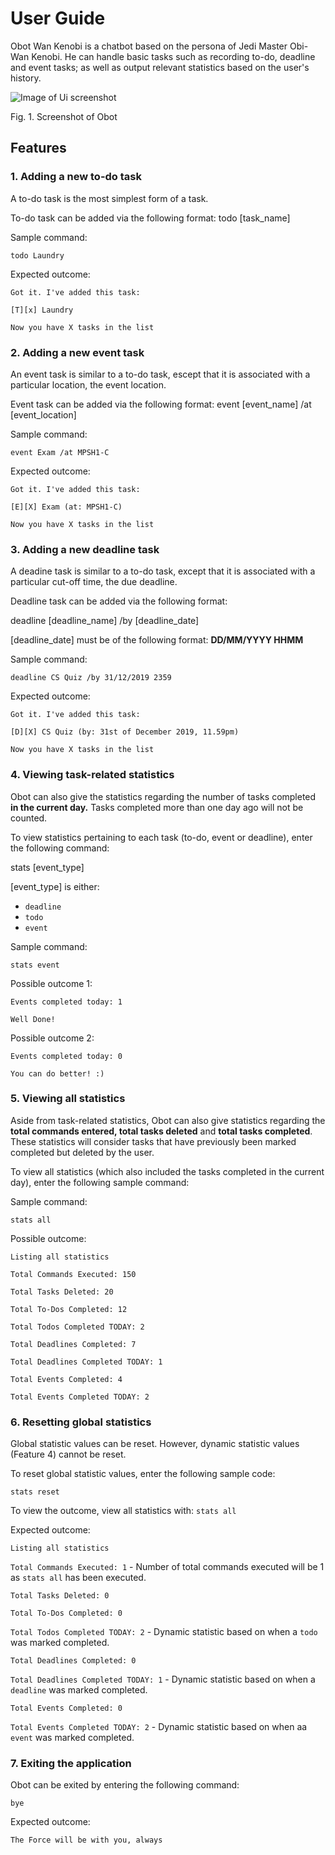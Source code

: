 # User Guide
Obot Wan Kenobi is a chatbot based on the persona of Jedi Master Obi-Wan Kenobi. He can handle basic tasks such as recording to-do, deadline and event tasks; as well as output relevant statistics based on the user's history.

![Image of Ui screenshot](https://ahmadhatziq.github.io/duke/Ui.png)

Fig. 1. Screenshot of Obot

## Features 

### 1. Adding a new to-do task
A to-do task is the most simplest form of a task.

To-do task can be added via the following format:
todo [task_name]

Sample command:

`todo Laundry`

Expected outcome:

`Got it. I've added this task:`

`[T][x] Laundry`

`Now you have X tasks in the list`

### 2. Adding a new event task
An event task is similar to a to-do task, escept that it is associated with a particular location, the event location.

Event task can be added via the following format:
event [event_name] /at [event_location]

Sample command:

`event Exam /at MPSH1-C`

Expected outcome:

`Got it. I've added this task:`

`[E][X] Exam (at: MPSH1-C)`

`Now you have X tasks in the list`

### 3. Adding a new deadline task
A deadine task is similar to a to-do task, except that it is associated with a particular cut-off time, the due deadline.

Deadline task can be added via the following format:

deadline [deadline_name] /by [deadline_date]

[deadline_date] must be of the following format:
__DD/MM/YYYY HHMM__

Sample command:

`deadline CS Quiz /by 31/12/2019 2359`

Expected outcome:

`Got it. I've added this task:`

`[D][X] CS Quiz (by: 31st of December 2019, 11.59pm)`

`Now you have X tasks in the list`

### 4. Viewing task-related statistics
Obot can also give the statistics regarding the number of tasks completed __in the current day.__
Tasks completed more than one day ago will not be counted.

To view statistics pertaining to each task (to-do, event or deadline), enter the following command:

stats [event_type]

[event_type] is either: 
* `deadline`
* `todo`
* `event`

Sample command:

`stats event`

Possible outcome 1:

`Events completed today: 1`

`Well Done!`

Possible outcome 2:

`Events completed today: 0`

`You can do better! :)`

### 5. Viewing all statistics
Aside from task-related statistics, Obot can also give statistics regarding the __total commands entered, total tasks deleted__ and __total tasks completed__. These statistics will consider tasks that have previously been marked completed but deleted by the user. 

To view all statistics (which also included the tasks completed in the current day), enter the following sample command:

Sample command:

`stats all`

Possible outcome:

`Listing all statistics`

`Total Commands Executed: 150`

`Total Tasks Deleted: 20`


`Total To-Dos Completed: 12`

`Total Todos Completed TODAY: 2`


`Total Deadlines Completed: 7`

`Total Deadlines Completed TODAY: 1`


`Total Events Completed: 4`

`Total Events Completed TODAY: 2`

### 6. Resetting global statistics
Global statistic values can be reset. However, dynamic statistic values (Feature 4) cannot be reset.

To reset global statistic values, enter the following sample code: 

`stats reset`

To view the outcome, view all statistics with:
`stats all`

Expected outcome:

`Listing all statistics`

`Total Commands Executed: 1` - Number of total commands executed will be 1 as `stats all` has been executed.


`Total Tasks Deleted: 0`


`Total To-Dos Completed: 0`

`Total Todos Completed TODAY: 2` - Dynamic statistic based on when a `todo` was marked completed.


`Total Deadlines Completed: 0`

`Total Deadlines Completed TODAY: 1` - Dynamic statistic based on when a `deadline` was marked completed.


`Total Events Completed: 0`

`Total Events Completed TODAY: 2` - Dynamic statistic based on when aa `event` was marked completed.

### 7. Exiting the application
Obot can be exited by entering the following command:

`bye`

Expected outcome:

`The Force will be with you, always`







